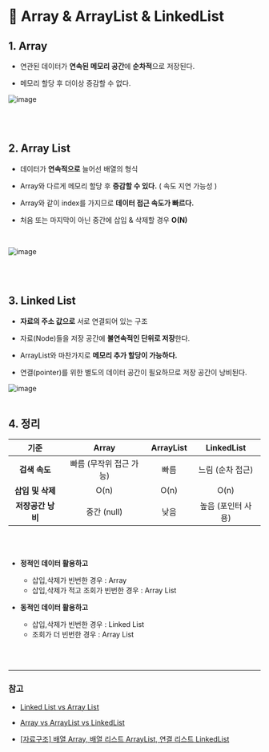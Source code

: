 # 📌 Array & ArrayList & LinkedList

## 1. Array

- 연관된 데이터가 **연속된 메모리 공간**에 **순차적**으로 저장된다.

- 메모리 할당 후 더이상 증감할 수 없다.

![image](https://user-images.githubusercontent.com/63834758/199028769-5e604601-3622-47aa-83c8-c5635fc0bd2c.png)

<br>
<br>

## 2. Array List

- 데이터가 **연속적으로** 늘어선 배열의 형식
- Array와 다르게 메모리 할당 후 **증감할 수 있다.** ( 속도 지연 가능성 )

- Array와 같이 index를 가지므로 **데이터 접근 속도가 빠르다.**
- 처음 또는 마지막이 아닌 중간에 삽입 & 삭제할 경우 **O(N)**
<br>

![image](https://user-images.githubusercontent.com/63834758/204771848-f3e300e3-453a-4f72-89bf-4e1fb0179221.png)

<br>
<br>

## 3. Linked List

- **자료의 주소 값으로** 서로 연결되어 있는 구조
- 자료(Node)들을 저장 공간에 **불연속적인 단위로 저장**한다.

- ArrayList와 마찬가지로 **메모리 추가 할당이 가능하다.**

- 연결(pointer)를 위한 별도의 데이터 공간이 필요하므로 저장 공간이 낭비된다.

![image](https://user-images.githubusercontent.com/63834758/200721995-bb9f59d4-aeaf-4134-ad72-f48e4364f037.png)
<br>
<br>

## 4. 정리

| 기준          | Array         | ArrayList | LinkedList         |
| :-------------: | :-------------: | :---------: | :------------------: |
| **검색 속도**     | 빠름 (무작위 접근 가능) | 빠름      | 느림 (순차 접근)        |
| **삽입 및 삭제**  | O(n)          | O(n)    | O(n)             |
| **저장공간 낭비** | 중간 (null)   | 낮음      | 높음 (포인터 사용) |

<br>
<br>

- **정적인 데이터 활용하고**
    - 삽입,삭제가 빈번한 경우 : Array
    - 삽입,삭제가 적고 조회가 빈번한 경우 : Array List

- **동적인 데이터 활용하고**
    - 삽입,삭제가 빈번한 경우 : Linked List
    - 조회가 더 빈번한 경우 : Array List

<br>
<br>
<hr>

### 참고

- [Linked List vs Array List](https://www.nextree.co.kr/p6506/)

- [Array vs ArrayList vs LinkedList](https://gwang920.github.io/datastructure/Array-ArrayList-LinkedList-%EB%B3%B5%EC%82%AC%EB%B3%B8/)

- [[자료구조] 배열 Array, 배열 리스트 ArrayList, 연결 리스트 LinkedList](https://velog.io/@nnnyeong/%EC%9E%90%EB%A3%8C%EA%B5%AC%EC%A1%B0-%EB%B0%B0%EC%97%B4-Array-%EB%B0%B0%EC%97%B4-%EB%A6%AC%EC%8A%A4%ED%8A%B8-ArrayList-%EC%97%B0%EA%B2%B0-%EB%A6%AC%EC%8A%A4%ED%8A%B8-LinkedList)
